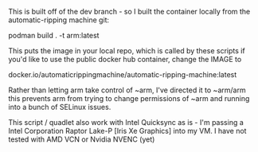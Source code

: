 This is built off of the dev branch - so I built the container locally
from the automatic-ripping machine git:

podman build . -t arm:latest

This puts the image in your local repo, which is called by these scripts
if you'd like to use the public docker hub container, change the IMAGE to

docker.io/automaticrippingmachine/automatic-ripping-machine:latest

Rather than letting arm take control of ~arm, I've directed it to ~arm/arm
this prevents arm from trying to change permissions of ~arm and running into
a bunch of SELinux issues.

This script / quadlet also work with Intel Quicksync as is - I'm passing a 
Intel Corporation Raptor Lake-P [Iris Xe Graphics] into my VM. I have not tested with
AMD VCN or Nvidia NVENC (yet)
